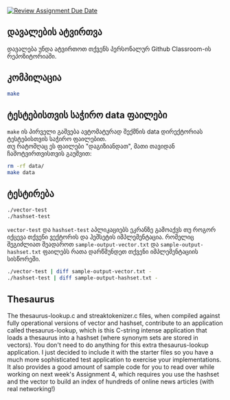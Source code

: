 [![Review Assignment Due Date](https://classroom.github.com/assets/deadline-readme-button-22041afd0340ce965d47ae6ef1cefeee28c7c493a6346c4f15d667ab976d596c.svg)](https://classroom.github.com/a/FTmlaPoM)
## დავალების ატვირთვა
დავალება უნდა ატვირთოთ თქვენს პერსონალურ Github Classroom-ის რეპოზიტორიაში.

## კომპილაცია
```sh
make
```

## ტესტებისთვის საჭირო data ფაილები
`make` ის პირველი გაშვება ავტომატურად შექმნის data დირექტორიას ტესტებისთვის საჭირო ფაილებით.  
თუ რატომღაც ეს ფაილები "დაგიზიანდათ", მათი თავიდან ჩამოტვირთვისთვის გაუშვით:
```sh
rm -rf data/
make data
```

## ტესტირება
```sh
./vector-test
./hashset-test
```

`vector-test` და `hashset-test` აპლიკაციებს ეკრანზე გამოაქვს თუ როგორ იქცევა თქვენი ვექტორის და ჰეშსეტის იმპლემენტაცია. რომელიც შეგიძლიათ შეადაროთ `sample-output-vector.txt` და `sample-output-hashset.txt` ფაილებს რათა დარწმუნდეთ თქვენი იმპლემენტაციის სისწორეში.
```sh
./vector-test | diff sample-output-vector.txt -
./hashset-test | diff sample-output-hashset.txt -
```

## Thesaurus
The thesaurus-lookup.c and streaktokenizer.c files, when
compiled against fully operational versions of vector and hashset,
contribute to an application called thesaurus-lookup, which is
this C-string intense application that loads a thesaurus into
a hashset (where synonym sets are stored in vectors).  You don't
need to do anything for this extra thesaurus-lookup application.
I just decided to include it with the starter files so you have
a much more sophisticated test application to exercise your implementations.
It also provides a good amount of sample code for you to read over
while working on next week's Assignment 4, which requires you
use the hashset and the vector to build an index of hundreds of online
news articles (with real networking!)
